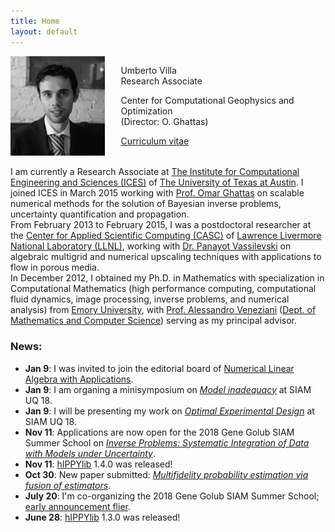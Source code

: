 ```yaml
---
title: Home
layout: default
---
```


<div id="twosided">
<div id="left" style="float: left; max-width: 30%;border: 10px"> 
    <img src="images/profile.jpg" />
</div>
<div id="right" style="float: right; width: 65%; vertical-align: middle;">
<p> Umberto Villa <br> Research Associate</p>
<p> Center for Computational Geophysics and Optimization <br> (Director: O. Ghattas) </p>
<p> <a href="files/UmbertoVilla_cv.pdf">Curriculum vitae </a> </p>
</div>
</div>
<div id="clearer" style="clear: both"> </div>

I am currently a Research Associate at [The Institute for Computational Engineering and Sciences (ICES)](http://ices.utexas.edu/) of [The University of Texas at Austin](http://utexas.edu/).
I joined ICES in March 2015 working with [Prof. Omar Ghattas](http://users.ices.utexas.edu/~omar) on scalable numerical methods for the solution of Bayesian inverse problems, uncertainty quantification and propagation.<br>
From February 2013 to February 2015, I was a postdoctoral researcher at the [Center for Applied Scientific Computing (CASC)](http://computation.llnl.gov/casc/) of
[Lawrence Livermore National Laboratory (LLNL)](https://llnl.gov/), working with [Dr. Panayot Vassilevski](http://people.llnl.gov/vassilevski1) on algebraic multigrid and numerical upscaling techniques with applications to flow in porous media.<br>
In December 2012, I obtained my Ph.D. in Mathematics with specialization in Computational Mathematics (high performance computing, computational fluid dynamics, image processing,
inverse problems, and numerical analysis) from [Emory University](http://emory.edu/), with [Prof. Alessandro Veneziani](http://mathcs.emory.edu/~ale)
([Dept. of Mathematics and Computer Science](http://www.mathcs.emory.edu/)) serving as my principal advisor.

### News:

- **Jan 9**: I was invited to join the editorial board of [ Numerical Linear Algebra with Applications](http://onlinelibrary.wiley.com/journal/10.1002/(ISSN)1099-1506).
- **Jan 9**: I am organing a minisymposium on [*Model inadequacy*](http://meetings.siam.org/sess/dsp_programsess.cfm?SESSIONCODE=63800) at SIAM UQ 18.
- **Jan 9**: I will be presenting my work on [*Optimal Experimental Design*](http://meetings.siam.org/sess/dsp_programsess.cfm?SESSIONCODE=63734) at SIAM UQ 18.
- **Nov 11**: Applications are now open for the 2018 Gene Golub SIAM Summer School on [*Inverse Problems: Systematic Integration of Data with Models under Uncertainty*](http://g2s3.com).
- **Nov 11**: [hIPPYlib](https://hippylib.github.io) 1.4.0 was released!
- **Oct 30**: New paper submitted: [*Multifidelity probability estimation via fusion of estimators*](http://web.mit.edu/bokramer/www/img/pubs/KramerMarquesPeherstorferVillaWillcox17-fusedIS-TR.pdf).
- **July 20**: I'm co-organizing the 2018 Gene Golub SIAM Summer School; [early announcement flier](http://math.nyu.edu/~stadler/GGSS18).
- **June 28**: [hIPPYlib](https://hippylib.github.io) 1.3.0 was released!
